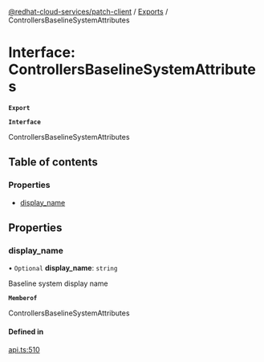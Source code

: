 [@redhat-cloud-services/patch-client](../README.md) / [Exports](../modules.md) / ControllersBaselineSystemAttributes

# Interface: ControllersBaselineSystemAttributes

**`Export`**

**`Interface`**

ControllersBaselineSystemAttributes

## Table of contents

### Properties

- [display\_name](ControllersBaselineSystemAttributes.md#display_name)

## Properties

### display\_name

• `Optional` **display\_name**: `string`

Baseline system display name

**`Memberof`**

ControllersBaselineSystemAttributes

#### Defined in

[api.ts:510](https://github.com/mkholjuraev/javascript-clients/blob/master/packages/patch/api.ts#L510)

